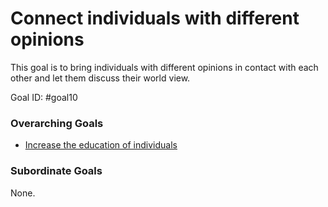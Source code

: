 # Connect individuals with different opinions

This goal is to bring individuals with different opinions in contact with each other and let them discuss their world view.

Goal ID: #goal10

### Overarching Goals
- [Increase the education of individuals](increase-education.md)

### Subordinate Goals
None.
